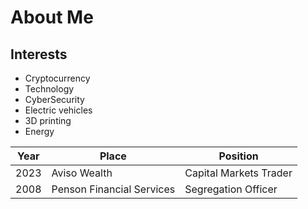 # About Me

## Interests
- Cryptocurrency
- Technology
- CyberSecurity
- Electric vehicles
- 3D printing
- Energy

| Year | Place | Position |
| ----------- | ----------- | ----------- |
| 2023 | Aviso Wealth | Capital Markets Trader |
| 2008 | Penson Financial Services | Segregation Officer |













